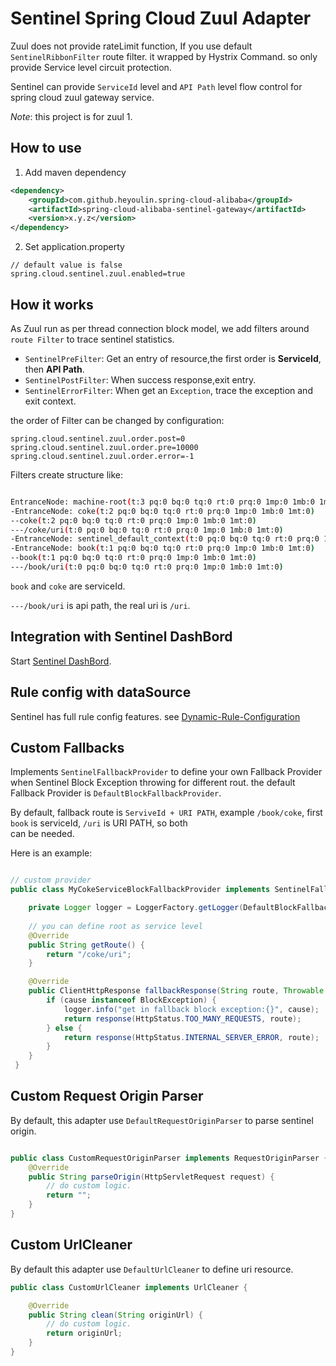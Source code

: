 # Sentinel Spring Cloud Zuul Adapter

Zuul does not provide rateLimit function, If you use default `SentinelRibbonFilter` route filter. it wrapped by Hystrix Command. so only provide Service level 
circuit protection. 

Sentinel can provide `ServiceId` level and `API Path` level flow control for spring cloud zuul gateway service. 

*Note*: this project is for zuul 1.

## How to use

1. Add maven dependency

```xml
<dependency>
    <groupId>com.github.heyoulin.spring-cloud-alibaba</groupId>
    <artifactId>spring-cloud-alibaba-sentinel-gateway</artifactId>
    <version>x.y.z</version>
</dependency>

```

2. Set application.property

```
// default value is false
spring.cloud.sentinel.zuul.enabled=true
```

## How it works

As Zuul run as per thread connection block model, we add filters around `route Filter` to trace sentinel statistics.   

- `SentinelPreFilter`: Get an entry of resource,the first order is **ServiceId**, then **API Path**. 
- `SentinelPostFilter`: When success response,exit entry.
- `SentinelErrorFilter`:  When get an `Exception`, trace the exception and exit context. 


the order of Filter can be changed by configuration:

```
spring.cloud.sentinel.zuul.order.post=0
spring.cloud.sentinel.zuul.order.pre=10000
spring.cloud.sentinel.zuul.order.error=-1
```


Filters create structure like:


```bash

EntranceNode: machine-root(t:3 pq:0 bq:0 tq:0 rt:0 prq:0 1mp:0 1mb:0 1mt:0)
-EntranceNode: coke(t:2 pq:0 bq:0 tq:0 rt:0 prq:0 1mp:0 1mb:0 1mt:0)
--coke(t:2 pq:0 bq:0 tq:0 rt:0 prq:0 1mp:0 1mb:0 1mt:0)
---/coke/uri(t:0 pq:0 bq:0 tq:0 rt:0 prq:0 1mp:0 1mb:0 1mt:0)
-EntranceNode: sentinel_default_context(t:0 pq:0 bq:0 tq:0 rt:0 prq:0 1mp:0 1mb:0 1mt:0)
-EntranceNode: book(t:1 pq:0 bq:0 tq:0 rt:0 prq:0 1mp:0 1mb:0 1mt:0)
--book(t:1 pq:0 bq:0 tq:0 rt:0 prq:0 1mp:0 1mb:0 1mt:0)
---/book/uri(t:0 pq:0 bq:0 tq:0 rt:0 prq:0 1mp:0 1mb:0 1mt:0)

```

`book` and `coke` are serviceId. 

`---/book/uri` is api path, the real uri is `/uri`. 


## Integration with Sentinel DashBord

Start [Sentinel DashBord](https://github.com/alibaba/Sentinel/wiki/%E6%8E%A7%E5%88%B6%E5%8F%B0).

## Rule config with dataSource

Sentinel has full rule config features. see [Dynamic-Rule-Configuration](https://github.com/alibaba/Sentinel/wiki/Dynamic-Rule-Configuration)


## Custom Fallbacks

Implements `SentinelFallbackProvider` to define your own Fallback Provider when Sentinel Block Exception throwing for different rout. the default 
Fallback Provider is `DefaultBlockFallbackProvider`. 

By default, fallback route is `ServiveId + URI PATH`, example `/book/coke`, first `book` is serviceId, `/uri` is URI PATH, so both  
can be needed.

Here is an example:

```java

// custom provider 
public class MyCokeServiceBlockFallbackProvider implements SentinelFallbackProvider {

    private Logger logger = LoggerFactory.getLogger(DefaultBlockFallbackProvider.class);
    
    // you can define root as service level 
    @Override
    public String getRoute() {
        return "/coke/uri";
    }

    @Override
    public ClientHttpResponse fallbackResponse(String route, Throwable cause) {
        if (cause instanceof BlockException) {
            logger.info("get in fallback block exception:{}", cause);
            return response(HttpStatus.TOO_MANY_REQUESTS, route);
        } else {
            return response(HttpStatus.INTERNAL_SERVER_ERROR, route);
        }
    }
 }

```

## Custom Request Origin Parser
By default, this adapter use `DefaultRequestOriginParser` to parse sentinel origin.

```java

public class CustomRequestOriginParser implements RequestOriginParser {
    @Override
    public String parseOrigin(HttpServletRequest request) {
        // do custom logic.
        return "";
    }
}

```

## Custom UrlCleaner
By default this adapter use `DefaultUrlCleaner` to define uri resource. 

```java
public class CustomUrlCleaner implements UrlCleaner {

    @Override
    public String clean(String originUrl) {
        // do custom logic.
        return originUrl;
    }
}
```
